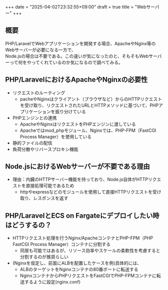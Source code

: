 +++
date = "2025-04-02T23:32:55+09:00"
draft = true
title = "Webサーバー"
+++


## 概要

PHP/LaravelでWebアプリケーションを開発する場合、ApacheやNginx等のWebサーバーが必要になる一方で、  
Node.jsの場合は不要である。この違いが気になったのと、そもそもWebサーバーって何をやってくれているのか気になるので調べてみる。

## PHP/LaravelにおけるApacheやNginxの必要性

- リクエストのルーティング
  - pacheやNginxはクライアント（ブラウザなど）からのHTTPリクエストを受け取り、リクエストされたURLとHTTPメソッドに基づいて、PHPアプリケーションを振り分けている
- PHPエンジンとの連携
  - ApacheやNginxはリクエストをPHPエンジンに渡している
  - Apacheではmod_phpモジュール、Nginxでは、PHP-FPM（FastCGI Process Manager）を使用している
- 静的ファイルの配信
- 負荷分散やリバースプロキシ機能

##  Node.jsにおけるWebサーバーが不要である理由

- 理由：内臓のHTTPサーバー機能を持っており、Node.js自体がHTTPリクエストを直接処理可能であるため
  - httpやexpressなどのモジュールを使用して直接HTTPリクエストを受け取り、レスポンスを返す

## PHP/LaravelとECS on Fargateにデプロイしたい時はどうするの？

- HTTPリクエスト処理を行うNginx/ApacheコンテナとPHP-FPM（PHP FastCGI Process Manager）コンテナに分割する
  - 同居も可能ではあるが、リソース効率やスケールの柔軟性を考慮すると分割するのが推奨らしい
- (Nginxを仮定し、前面にALBを配置したケースを例)具体的には、
  - ALBのターゲットをNginxコンテナの80番ポートに転送する
  - NginxコンテナからPHPリクエストをFastCGIでPHP-FPMコンテナに転送するように設定(nginx.conf)